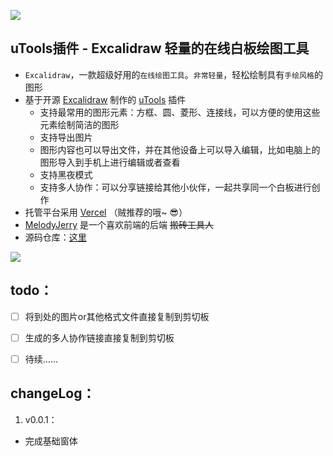 ![](https://gitee.com/melodyjerry163/filebed/raw/master//20210517-213703-0713.png)

## uTools插件 - Excalidraw 轻量的在线白板绘图工具

- `Excalidraw`，一款超级好用的`在线绘图工具`。`非常轻量`，轻松绘制具有`手绘风格`的图形
- 基于开源 [Excalidraw](https://github.com/excalidraw/excalidraw) 制作的 [uTools](https://u.tools/) 插件
	- 支持最常用的图形元素：方框、圆、菱形、连接线，可以方便的使用这些元素绘制简洁的图形
	- 支持导出图片
	- 图形内容也可以导出文件，并在其他设备上可以导入编辑，比如电脑上的图形导入到手机上进行编辑或者查看
	- 支持黑夜模式
	- 支持多人协作：可以分享链接给其他小伙伴，一起共享同一个白板进行创作
- 托管平台采用 [Vercel](https://vercel.com/) （贼推荐的哦~ 😎）
- [MelodyJerry](https://blog.csdn.net/weixin_43438052) 是一个喜欢前端的后端 ~~搬砖工具人~~
- 源码仓库：[这里](https://github.com/melodyjerry/uTools-excalidraw/)

![](https://gitee.com/melodyjerry163/filebed/raw/master//20210517-210106-0007.png)

## todo：

- [ ] 将到处的图片or其他格式文件直接复制到剪切板
- [ ] 生成的多人协作链接直接复制到剪切板
- [ ] 待续……


## changeLog：

1. v0.0.1：

- 完成基础窗体

